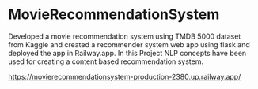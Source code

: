 # MovieRecommendationSystem

Developed a movie recommendation system using TMDB 5000 dataset from Kaggle and created a recommender system web app using flask and deployed the app in Railway.app. In this Project NLP concepts have been used for creating a content based recommendation system.

https://movierecommendationsystem-production-2380.up.railway.app/
